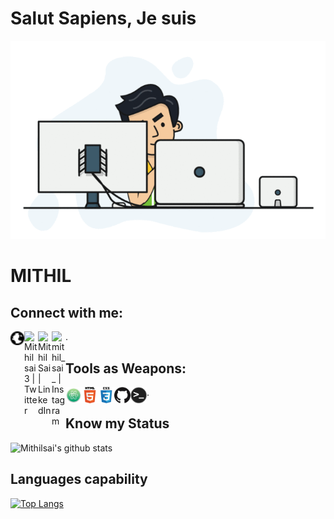 # Salut Sapiens, Je suis 
![gif from Mithil](https://github.com/Mithilsai/Mithilsai/blob/master/mithil.gif?raw=true)
# MITHIL

## Connect with me:

<img align="left" alt="https://mithilsai.github.io/" width="22px" src="https://raw.githubusercontent.com/iconic/open-iconic/master/svg/globe.svg" />
<img align="left" alt="Mithilsai3 | Twitter" width="22px" src="https://cdn.jsdelivr.net/npm/simple-icons@v3/icons/twitter.svg" />
<img align="left" alt="Mithil Sai | LinkedIn" width="22px" src="https://cdn.jsdelivr.net/npm/simple-icons@v3/icons/linkedin.svg" />
<img align="left" alt="mithil_sai_ | Instagram" width="22px" src="https://cdn.jsdelivr.net/npm/simple-icons@v3/icons/instagram.svg" />.


## Tools as Weapons:

<img align="left" alt="Atom" width="26px" src="https://raw.githubusercontent.com/github/explore/80688e429a7d4ef2fca1e82350fe8e3517d3494d/topics/atom/atom.png" />
<img align="left" alt="HTML5" width="26px" src="https://raw.githubusercontent.com/github/explore/80688e429a7d4ef2fca1e82350fe8e3517d3494d/topics/html/html.png" />
<img align="left" alt="CSS3" width="26px" src="https://raw.githubusercontent.com/github/explore/80688e429a7d4ef2fca1e82350fe8e3517d3494d/topics/css/css.png" />
<img align="left" alt="GitHub" width="26px" src="https://raw.githubusercontent.com/github/explore/78df643247d429f6cc873026c0622819ad797942/topics/github/github.png" />
<img align="left" alt="Terminal" width="26px" src="https://raw.githubusercontent.com/github/explore/80688e429a7d4ef2fca1e82350fe8e3517d3494d/topics/terminal/terminal.png" />.

## Know my Status

![Mithilsai's github stats](https://github-readme-stats.vercel.app/api?username=Mithilsai&show_icons=true&theme=radical)

## Languages capability

[![Top Langs](https://github-readme-stats.vercel.app/api/top-langs/?username=Mithilsai)](https://github.com/Mithilsai/github-readme-stats)
